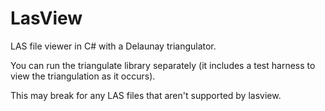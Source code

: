 LasView
=======

LAS file viewer in C# with a Delaunay triangulator.

You can run the triangulate library separately (it includes a test harness to view the triangulation as it occurs).

This may break for any LAS files that aren't supported by lasview.
